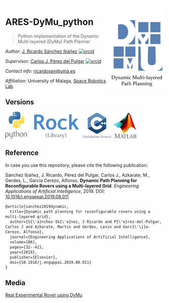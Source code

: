 <img src="docs/media/DyMuLogo.png" align="right" />

# ARES-DyMu_python
>Python implementation of the Dynamic Multi-layered (DyMu) Path Planner

*Author:* [J. Ricardo Sánchez Ibáñez](https://github.com/JRicardoSan) [![orcid](https://orcid.org/sites/default/files/images/orcid_16x16.png)](https://orcid.org/0000-0002-5130-3808)

*Supervisor:* [Carlos J. Pérez del Pulgar](https://github.com/carlibiri) [![orcid](https://orcid.org/sites/default/files/images/orcid_16x16.png)](https://orcid.org/0000-0001-5819-8310)

*Contact info:* ricardosan@uma.es

*Affiliation:* University of Malaga, [Space Robotics Lab](https://www.uma.es/robotics-and-mechatronics/info/107542/robotica-espacial/)

## Versions

[![pythonlogo](https://github.com/spaceuma/ARES-DyMu_python/blob/master/docs/media/PythonLogo.jpg)](https://github.com/spaceuma/ARES-DyMu_python)
[![rocklogo](https://github.com/spaceuma/ARES-DyMu_python/blob/master/docs/media/RockLogoLib.png)](https://github.com/esa-prl/planning-path_planning)
[![cpluslogo](https://github.com/spaceuma/ARES-DyMu_python/blob/master/docs/media/CPlusPlusLogo.png)](https://github.com/esa-prl/planning-path_planning)
[![matlablogo](https://github.com/spaceuma/ARES-DyMu_python/blob/master/docs/media/MatlabLogo.jpg)](https://github.com/spaceuma/ARES-DyMu_matlab)
  
## Reference

In case you use this repository, please cite the following publication:

Sánchez Ibáñez, J. Ricardo, Pérez del Pulgar, Carlos J., Azkarate, M., Gerdes, L., García Cerezo, Alfonso. **Dynamic Path Planning for Reconfigurable Rovers using a Multi-layered Grid**. *Engineering Applications of Artificial Intelligence*, 2019. DOI: [10.1016/j.engappai.2019.08.011](https://doi.org/10.1016/j.engappai.2019.08.011)

```
@article{sanchez2019dynamic,
  title={Dynamic path planning for reconfigurable rovers using a multi-layered grid},
  author={S{\'a}nchez-Ib{\'a}nez, J Ricardo and P{\'e}rez-del-Pulgar, Carlos J and Azkarate, Martin and Gerdes, Levin and Garc{\'\i}a-Cerezo, Alfonso},
  journal={Engineering Applications of Artificial Intelligence},
  volume={86},
  pages={32--42},
  year={2019},
  publisher={Elsevier},
  doi={10.1016/j.engappai.2019.08.011}
}
```

## Media

[Real Experimental Rover using DyMu](https://youtu.be/X4mihNTEVGw)


